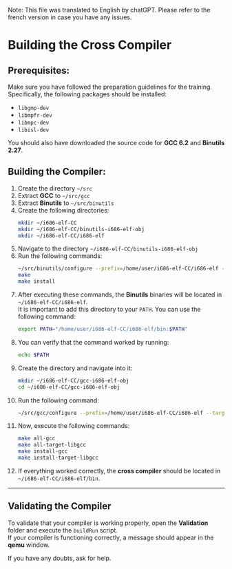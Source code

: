 Note: This file was translated to English by chatGPT. Please refer to the french version in case you have any issues.

# Building the Cross Compiler

## Prerequisites:
Make sure you have followed the preparation guidelines for the training. Specifically, the following packages should be installed:

- `libgmp-dev`
- `libmpfr-dev`
- `libmpc-dev`
- `libisl-dev`

You should also have downloaded the source code for **GCC 6.2** and **Binutils 2.27**.

## Building the Compiler:

1. Create the directory `~/src`
2. Extract **GCC** to `~/src/gcc`
3. Extract **Binutils** to `~/src/binutils`
4. Create the following directories:
   ```sh
   mkdir ~/i686-elf-CC
   mkdir ~/i686-elf-CC/binutils-i686-elf-obj
   mkdir ~/i686-elf-CC/i686-elf
   ```
5. Navigate to the directory `~/i686-elf-CC/binutils-i686-elf-obj`
6. Run the following commands:
   ```sh
   ~/src/binutils/configure --prefix=/home/user/i686-elf-CC/i686-elf --target=i686-elf --disable-werror
   make
   make install
   ```
7. After executing these commands, the **Binutils** binaries will be located in `~/i686-elf-CC/i686-elf`.  
   It is important to add this directory to your `PATH`. You can use the following command:
   ```sh
   export PATH="/home/user/i686-elf-CC/i686-elf/bin:$PATH"
   ```
8. You can verify that the command worked by running:
   ```sh
   echo $PATH
   ```
9. Create the directory and navigate into it:
   ```sh
   mkdir ~/i686-elf-CC/gcc-i686-elf-obj
   cd ~/i686-elf-CC/gcc-i686-elf-obj
   ```
10. Run the following command:
    ```sh
    ~/src/gcc/configure --prefix=/home/user/i686-elf-CC/i686-elf --target=i686-elf --program-prefix=i686-elf --without-headers --enable-languages=c,c++
    ```
11. Now, execute the following commands:
    ```sh
    make all-gcc
    make all-target-libgcc
    make install-gcc
    make install-target-libgcc
    ```
12. If everything worked correctly, the **cross compiler** should be located in `~/i686-elf-CC/i686-elf/bin`.

---

## Validating the Compiler

To validate that your compiler is working properly, open the **Validation** folder and execute the `buildRun` script.  
If your compiler is functioning correctly, a message should appear in the **qemu** window.  

If you have any doubts, ask for help.
